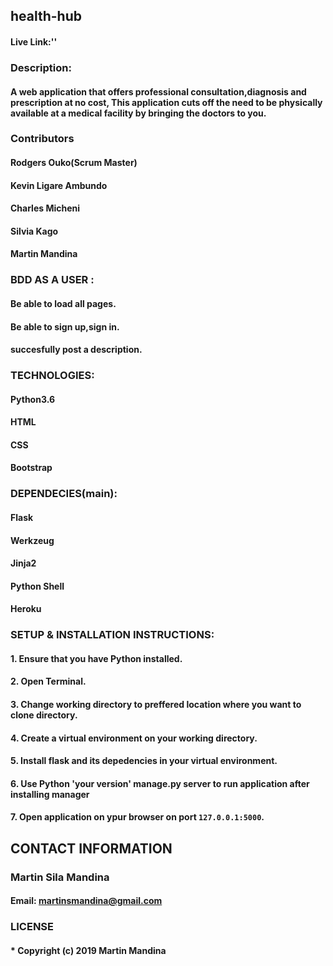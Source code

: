 ## health-hub
#### Live Link:''
### Description:
#### A web application that offers professional consultation,diagnosis and prescription at no cost, This application cuts off the need to be physically available at a medical facility by bringing the doctors to you. 
### Contributors
#### Rodgers Ouko(Scrum Master)
#### Kevin Ligare Ambundo
#### Charles Micheni
#### Silvia Kago
#### Martin Mandina
### BDD AS A USER :
#### Be able to load all pages.
#### Be able to sign up,sign in.
#### succesfully post a description.
### TECHNOLOGIES:
#### Python3.6
#### HTML
#### CSS
#### Bootstrap
### DEPENDECIES(main):
#### Flask
#### Werkzeug
#### Jinja2
#### Python Shell
#### Heroku
### SETUP & INSTALLATION INSTRUCTIONS:
#### 1. Ensure that you have Python installed.
#### 2. Open Terminal.
#### 3. Change working directory to preffered location where you want to clone directory.
#### 4. Create a virtual environment on your working directory.
#### 5. Install flask and its depedencies in your virtual environment.
#### 6. Use Python 'your version' manage.py server to run application after installing manager
#### 7. Open application on ypur browser on port `127.0.0.1:5000`. 
## CONTACT INFORMATION
### Martin Sila Mandina 
#### Email: martinsmandina@gmail.com
###
####


### LICENSE
#### * Copyright (c) 2019 **Martin Mandina**
